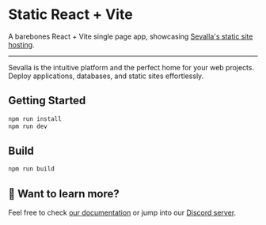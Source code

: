 # Static React + Vite

A barebones React + Vite single page app, showcasing [Sevalla's static site hosting](https://sevalla.com/static-site-hosting/).

---

Sevalla is the intuitive platform and the perfect home for your web projects. Deploy applications, databases, and static sites effortlessly.

## Getting Started

```bash
npm run install
npm run dev
```

## Build

```bash
npm run build
```

## 👀 Want to learn more?

Feel free to check [our documentation](https://docs.sevalla.com) or jump into our [Discord server](https://discord.gg/sevalla).